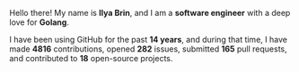 Hello there! My name is **Ilya Brin**, and I am a **software engineer** with a deep love for **Golang**.

I have been using GitHub for the past **14 years**, and during that time, I have made **4816** contributions, opened **282** issues, submitted **165** pull requests, and contributed to **18** open-source projects.
